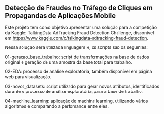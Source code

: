## Detecção de Fraudes no Tráfego de Cliques em Propagandas de Aplicações Mobile

Este projeto tem como objetivo apresentar uma solução para a competição da Kaggle: TalkingData AdTracking Fraud Detection Challenge, disponível em https://www.kaggle.com/c/talkingdata-adtracking-fraud-detection.

Nessa solução será utilizada linguagem R, os scripts são os seguintes:

01-geracao_base_trabalho: script de transformações na base de dados original e geração de uma amostra da base total para trabalho.

02-EDA: processo de análise exploratória, também disponível em página web para visualização.

03-novos_datasets: script utilizado para gerar novos atributos, identificados durante o processo de análise exploratória, para a base de trabalho.

04-machine_learning: aplicação de machine learning, utilizando vários algoritmos e comparando a perfomance entre eles.

